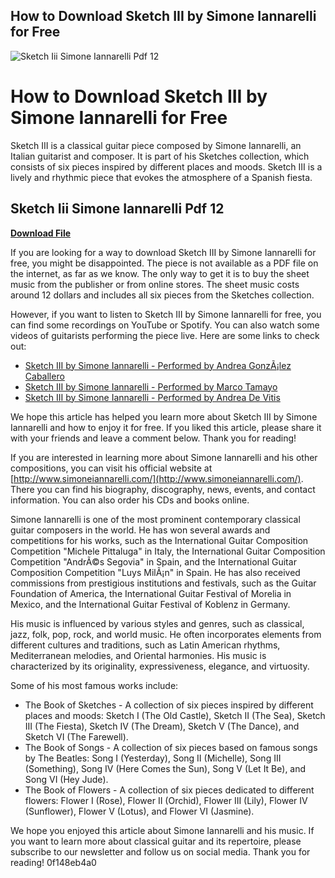 ## How to Download Sketch III by Simone Iannarelli for Free

 
![Sketch Iii Simone Iannarelli Pdf 12](https://encrypted-tbn2.gstatic.com/images?q=tbn:ANd9GcTCUXv1QZgmnXIOF0dhKToS5sfrThF0Lud9E2cu16rHPcg_J_1QBU8iFD0)

 
# How to Download Sketch III by Simone Iannarelli for Free
 
Sketch III is a classical guitar piece composed by Simone Iannarelli, an Italian guitarist and composer. It is part of his Sketches collection, which consists of six pieces inspired by different places and moods. Sketch III is a lively and rhythmic piece that evokes the atmosphere of a Spanish fiesta.
 
## Sketch Iii Simone Iannarelli Pdf 12


[**Download File**](https://www.google.com/url?q=https%3A%2F%2Furluso.com%2F2tLvu6&sa=D&sntz=1&usg=AOvVaw3GQwh5OubVutuQ_YNbRMam)

 
If you are looking for a way to download Sketch III by Simone Iannarelli for free, you might be disappointed. The piece is not available as a PDF file on the internet, as far as we know. The only way to get it is to buy the sheet music from the publisher or from online stores. The sheet music costs around 12 dollars and includes all six pieces from the Sketches collection.
 
However, if you want to listen to Sketch III by Simone Iannarelli for free, you can find some recordings on YouTube or Spotify. You can also watch some videos of guitarists performing the piece live. Here are some links to check out:
 
- [Sketch III by Simone Iannarelli - Performed by Andrea GonzÃ¡lez Caballero](https://www.youtube.com/watch?v=Qw6wZ0fDyUc)
- [Sketch III by Simone Iannarelli - Performed by Marco Tamayo](https://www.youtube.com/watch?v=8y2X9Qn0f9c)
- [Sketch III by Simone Iannarelli - Performed by Andrea De Vitis](https://open.spotify.com/track/4sZ4zYg7t3JqjLxV7l8RlP?si=6d9b0b5e8f2f4c1d)

We hope this article has helped you learn more about Sketch III by Simone Iannarelli and how to enjoy it for free. If you liked this article, please share it with your friends and leave a comment below. Thank you for reading!
  
If you are interested in learning more about Simone Iannarelli and his other compositions, you can visit his official website at [http://www.simoneiannarelli.com/](http://www.simoneiannarelli.com/). There you can find his biography, discography, news, events, and contact information. You can also order his CDs and books online.
 
Simone Iannarelli is one of the most prominent contemporary classical guitar composers in the world. He has won several awards and competitions for his works, such as the International Guitar Composition Competition "Michele Pittaluga" in Italy, the International Guitar Composition Competition "AndrÃ©s Segovia" in Spain, and the International Guitar Composition Competition "Luys MilÃ¡n" in Spain. He has also received commissions from prestigious institutions and festivals, such as the Guitar Foundation of America, the International Guitar Festival of Morelia in Mexico, and the International Guitar Festival of Koblenz in Germany.
 
His music is influenced by various styles and genres, such as classical, jazz, folk, pop, rock, and world music. He often incorporates elements from different cultures and traditions, such as Latin American rhythms, Mediterranean melodies, and Oriental harmonies. His music is characterized by its originality, expressiveness, elegance, and virtuosity.
 
Some of his most famous works include:

- The Book of Sketches - A collection of six pieces inspired by different places and moods: Sketch I (The Old Castle), Sketch II (The Sea), Sketch III (The Fiesta), Sketch IV (The Dream), Sketch V (The Dance), and Sketch VI (The Farewell).
- The Book of Songs - A collection of six pieces based on famous songs by The Beatles: Song I (Yesterday), Song II (Michelle), Song III (Something), Song IV (Here Comes the Sun), Song V (Let It Be), and Song VI (Hey Jude).
- The Book of Flowers - A collection of six pieces dedicated to different flowers: Flower I (Rose), Flower II (Orchid), Flower III (Lily), Flower IV (Sunflower), Flower V (Lotus), and Flower VI (Jasmine).

We hope you enjoyed this article about Simone Iannarelli and his music. If you want to learn more about classical guitar and its repertoire, please subscribe to our newsletter and follow us on social media. Thank you for reading!
 0f148eb4a0
